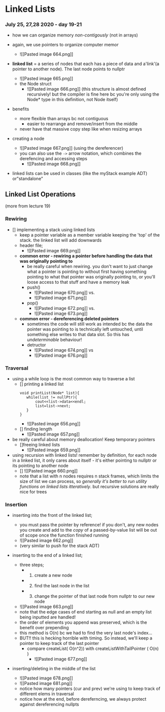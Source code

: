 # Linked Lists
### July 25, 27,28 2020 - day 19-21

- how we can organize memory *non-contigously* (not in arrays)
- again, we use pointers to organize computer memor
	- ![[Pasted image 664.png]]

- **linked list** = a series of nodes that each has a piece of data and  a'link'(a pointer to another node). The last node points to nullptr
	- ![[Pasted image 665.png]]
	- the Node struct
		- ![[Pasted image 666.png]] (this structure is almost defined recursively! but the compiler is fine here bc you're only using the Node* type in this definition, not Node itself)
- benefits
	- more flexible than arrays bc not contiguous
		- easier to rearrange and remove/insert from the middle
	- never have that massive copy step like when resizing arrays 
- creating a node
	- ![[Pasted image 667.png]] (using the dereferencer)
	- you can also use the `->` arrow notation, which combines the derefencing and accessing steps
		- ![[Pasted image 668.png]]

- linked lists can be used in classes (like the myStack example ADT) or"standalone"

## Linked List Operations
 (more from lecture 19)

### Rewiring
- [] implementing a stack using linked lists
	- keep a pointer variable as a member variable keeping the 'top' of the stack. the linked list will add downwards
	- header file; 
		- ![[Pasted image 669.png]]
	- **common error - rewiring a pointer before handling the data that was originally pointing to**
		- be really careful when rewiring. you don't want to just change what a pointer is pointing to without first having something pointing to what that pointer was originally pointing to, or you'll loose access to that stuff and have a memory leak
		- push()
			- ![[Pasted image 670.png]] vs.
			- ![[Pasted image 671.png]]
		- pop()
			- ![[Pasted image 672.png]] vs.
			- ![[Pasted image 673.png]]
	- **common error - dereferencing deleted pointers**
		- sometimes the code will still work as intended bc the data the pointer was pointing to is technically left untouched, until something else writes to that data slot. So this has *undeterminable* behaviour!
		- detructor
			- ![[Pasted image 674.png]] vs 
			- ![[Pasted image 676.png]]

 ### Traversal
 - using a while loop is the most common way to traverse a list
	 - [] printing a linked list
		 ```
		 void printList(Node* list){
			while(list != nullPtr){
				cout<<list->data<<endl;
				list=list->next;
			}
		 } 
		```
		- ![[Pasted image 656.png]]
	- [] finding length
		- ![[Pasted image 657.png]]
- be really careful about memory deallocation! Keep temporary pointers 
	- []freeing linked lists
		- ![[Pasted image 659.png]]
- using recursion with linked lists! remember by definition, for each node in a linked list, it only cares about itself - it's either pointing to nullptr or its pointing to another node
	- [] ![[Pasted image 660.png]] 
	- note that a list with n nodes requires n stack frames, which limits the size of list we can process, so *generally it's better to run utility functions on linked lists itteratively*. but recursive solutions are really nice for trees


### Insertion
- inserting into the front of the linked list;
	- you must pass the pointer by reference! if you don't, any new nodes you create and add to the *copy* of a passed-by-value list will be out of scope once the function finished running
	- ![[Pasted image 662.png]]
	- (very similar to push for the stack ADT)

- inserting to the end of a linked list;
	- three steps;
		- 1. create a new node
		- 2. find the last node in the list
		- 3. change the pointer of that last node from nullptr to our new node
	- ![[Pasted image 663.png]]
	- note that the edge cases of end starting as null and an empty list being inputted are handled!
	- the order of elements you append was preserved, which is the benefit over prepending
	- this method is O(n) bc we had to find the very last node's index...
	- BUT!! this is hecking horrible with timing. So instead, we'll keep a pointer to keep track of the last pointer
		- compare createList( O(n^2)) with createListWithTailPointer ( O(n) ) 
			- ![[Pasted image 677.png]]

- inserting/deleting in the middle of the list
	- ![[Pasted image 678.png]]
	- ![[Pasted image 681.png]]
	- notice how many pointers (cur and prev) we're using to keep track of different elems in traversal
	- notice how at the end, before dereferncing, we always protect against dereferencing nullpts






